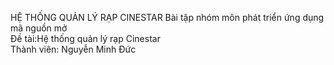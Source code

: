 HỆ THỐNG QUẢN LÝ RẠP CINESTAR
Bài tập nhóm môn phát triển ứng dụng mã nguồn mở<br>
Đề tài:Hệ thống quản lý rạp Cinestar<br>
Thành viên: Nguyễn Minh Đức<br>
